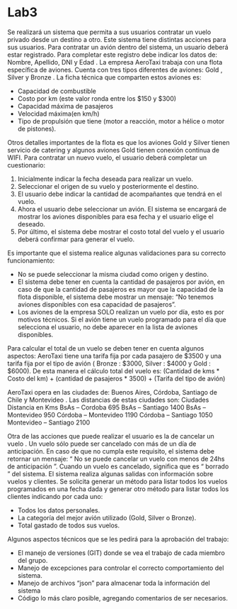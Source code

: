 
# Lab3

Se realizará un sistema que permita a sus usuarios contratar un vuelo privado
desde un destino a otro. Este sistema tiene distintas acciones para sus usuarios.
Para contratar un avión dentro del sistema, un usuario deberá estar registrado.
Para completar este registro debe indicar los datos de: Nombre, Apellido, DNI y Edad .
La empresa AeroTaxi trabaja con una flota específica de aviones. Cuenta con tres
tipos diferentes de aviones: Gold , Silver y Bronze . La ficha técnica que comparten estos
aviones es:

 - Capacidad de combustible 
 - Costo por km (este valor ronda entre los $150 y $300) 
 - Capacidad máxima de pasajeros
 -  Velocidad máxima(en km/h)
 - Tipo de propulsión que tiene (motor a reacción, motor a hélice o
   motor de pistones).

Otros detalles importantes de la flota es que los aviones Gold y Silver tienen
servicio de catering y algunos aviones Gold tienen conexión continua de WIFI.
Para contratar un nuevo vuelo, el usuario deberá completar un cuestionario:
1. Inicialmente indicar la fecha deseada para realizar un vuelo.
2. Seleccionar el origen de su vuelo y posteriormente el destino.
3. El usuario debe indicar la cantidad de acompañantes que tendrá en el vuelo.
4. Ahora el usuario debe seleccionar un avión. El sistema se encargará de
mostrar los aviones disponibles para esa fecha y el usuario elige el deseado.
5. Por último, el sistema debe mostrar el costo total del vuelo y el usuario
deberá confirmar para generar el vuelo.

Es importante que el sistema realice algunas validaciones para su correcto
funcionamiento:

 - No se puede seleccionar la misma ciudad como origen y destino. 
 - El sistema debe tener en cuenta la cantidad de pasajeros por avión, en
   caso de que la cantidad de pasajeros es mayor que la capacidad de la
   flota disponible, el sistema debe mostrar un mensaje: “No tenemos
   aviones disponibles con esa capacidad de pasajeros”. 
 - Los aviones de la empresa SOLO realizan un vuelo por día, esto es
   por motivos técnicos. Si el avión tiene un vuelo programado para
   el día que    selecciona el usuario, no debe aparecer en la lista de
   aviones    disponibles.

Para calcular el total de un vuelo se deben tener en cuenta algunos aspectos:
AeroTaxi tiene una tarifa fija por cada pasajero de $3500 y una tarifa fija por el tipo de
avión ( Bronze : $3000, Silver : $4000 y Gold : $6000). De esta manera el cálculo total del
vuelo es:
(Cantidad de kms * Costo del km) + (cantidad de pasajeros * 3500) + (Tarifa del tipo
de avión)

AeroTaxi opera en las ciudades de: Buenos Aires, Córdoba, Santiago de Chile y
Montevideo . Las distancias de estas ciudades son:
Ciudades Distancia en Kms
BsAs – Cordoba 695
BsAs – Santiago 1400
BsAs – Montevideo 950
Córdoba – Montevideo 1190
Córdoba – Santiago 1050
Montevideo – Santiago 2100

Otra de las acciones que puede realizar el usuario es la de cancelar un vuelo . Un
vuelo sólo puede ser cancelado con más de un día de anticipación. En caso de que no
cumpla este requisito, el sistema debe retornar un mensaje:
“ No se puede cancelar un vuelo con menos de 24hs de anticipación ”.
Cuando un vuelo es cancelado, significa que es “ borrado ” del sistema.
El sistema realiza algunas salidas con información sobre vuelos y clientes. Se
solicita generar un método para listar todos los vuelos programados en una fecha dada y
generar otro método para listar todos los clientes indicando por cada uno:

 - Todos los datos personales. 
 - La categoría del mejor avión utilizado (Gold, Silver o Bronze). 
 - Total gastado de todos sus vuelos.

Algunos aspectos técnicos que se les pedirá para la aprobación
del trabajo:

 - El manejo de versiones (GIT) donde se vea el trabajo de cada miembro
   del grupo.   
 - Manejo de excepciones para controlar el correcto comportamiento del
   sistema.
 - Manejo de archivos “json” para almacenar toda la información del
   sistema
 - Código lo más claro posible, agregando comentarios de ser
   necesarios.
